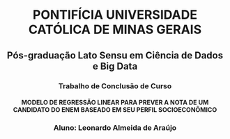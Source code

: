 # <center>PONTIFÍCIA UNIVERSIDADE CATÓLICA DE MINAS GERAIS</center>
## <center>Pós-graduação Lato Sensu em Ciência de Dados e Big Data</center>
### <center>Trabalho de Conclusão de Curso</center>
#### <center>MODELO DE REGRESSÃO LINEAR PARA PREVER A NOTA DE UM CANDIDATO DO ENEM BASEADO EM SEU PERFIL SOCIOECONÔMICO</center>

### <center>Aluno: Leonardo Almeida de Araújo</center>
###
